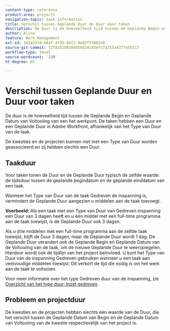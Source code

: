 ```yaml
---
content-type: reference
product-area: projects
navigation-topic: task-information
title: Verschil tussen Geplande Duur en Duur voor taken
description: De duur is de hoeveelheid tijd tussen de Geplande Begin en Geplande Datum van Voltooiing van een het werkpunt. De taken hebben een Duur en een Geplande Duur in Adobe Workfront, afhankelijk van het Type van Duur van de taak.
author: Alina
feature: Work Management
exl-id: 183a3334-b4af-4f45-8e72-9e82ff3862a0
source-git-commit: f2f825280204b56d2dc85efc7a315a4377e551c7
workflow-type: tm+mt
source-wordcount: '330'
ht-degree: 0%

---
```


# Verschil tussen Geplande Duur en Duur voor taken

De duur is de hoeveelheid tijd tussen de Geplande Begin en Geplande Datum van Voltooiing van een het werkpunt. De taken hebben een Duur en een Geplande Duur in Adobe Workfront, afhankelijk van het Type van Duur van de taak.

De kwesties en de projecten kunnen niet met een Type van Duur worden geassocieerd en zij hebben slechts een Duur.

## Taakduur

Voor taken tonen de Duur en de Geplande Duur typisch de zelfde waarde: de tijdsduur tussen de geplande begindatum en de geplande einddatum van een taak.

Wanneer het Type van Duur van de taak Gedreven de inspanning is, vermindert de Geplande Duur aangezien u middelen aan de taak toevoegt.

**Voorbeeld:** Als een taak met een Type van Duur van Gedreven inspanning een Duur van 3 dagen heeft en u één middel met een full-time programma aan de taak toewijst, is de Geplande Duur ook 3 dagen.

Als u drie middelen met een full-time programma aan de zelfde taak toewijst, blijft de Duur 3 dagen, maar de Geplande Duur wordt 1 dag. De Geplande Duur verandert ook de Geplande Begin en Geplande Datum van de Voltooiing van de taak, om de nieuwe Geplande Duur te weerspiegelen. Hierdoor wordt ook de tijdlijn van het project beïnvloed.
U kunt het Type van Duur van de inspanning Gedreven gebruiken wanneer u een taak aan veelvoudige middelen toewijst. Dit verkort de tijd die nodig is om het werk aan de taak te voltooien.

Voor meer informatie over het type Gedreven duur van de inspanning, zie [Overzicht van het type duur: Inzet gedreven](../../../manage-work/tasks/taskdurtn/effort-driven.md).

## Probleem en projectduur

De kwesties en de projecten hebben slechts één waarde van de Duur, die het verschil tussen de Geplande Datum van Begin en de Geplande Datum van Voltooiing van de kwestie respectievelijk van het project is.
